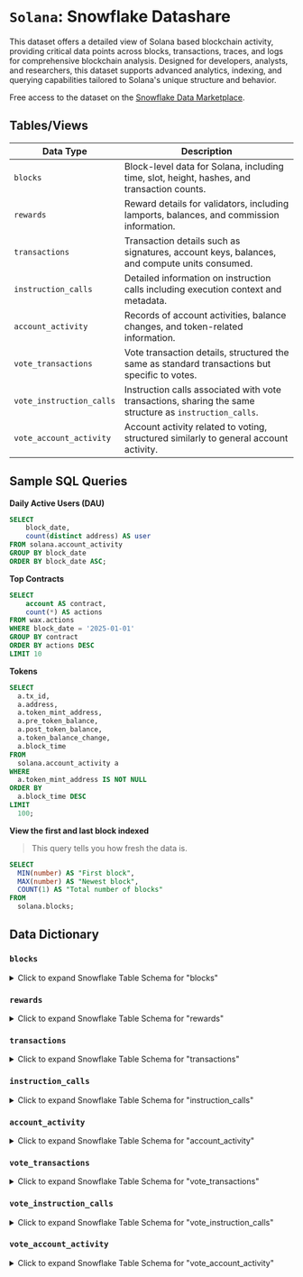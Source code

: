 # `Solana`: Snowflake Datashare

This dataset offers a detailed view of Solana based blockchain activity, providing critical data points across blocks, transactions, traces, and logs for comprehensive blockchain analysis. Designed for developers, analysts, and researchers, this dataset supports advanced analytics, indexing, and querying capabilities tailored to Solana's unique structure and behavior.

Free access to the dataset on the [Snowflake Data Marketplace](https://app.snowflake.com/marketplace).

## Tables/Views

| Data Type                 | Description                                                                                 |
|---------------------------|---------------------------------------------------------------------------------------------|
| `blocks`                  | Block-level data for Solana, including time, slot, height, hashes, and transaction counts. |
| `rewards`                 | Reward details for validators, including lamports, balances, and commission information.    |
| `transactions`            | Transaction details such as signatures, account keys, balances, and compute units consumed. |
| `instruction_calls`       | Detailed information on instruction calls including execution context and metadata.         |
| `account_activity`        | Records of account activities, balance changes, and token-related information.              |
| `vote_transactions`       | Vote transaction details, structured the same as standard transactions but specific to votes. |
| `vote_instruction_calls`  | Instruction calls associated with vote transactions, sharing the same structure as `instruction_calls`. |
| `vote_account_activity`   | Account activity related to voting, structured similarly to general account activity.        |

## Sample SQL Queries

**Daily Active Users (DAU)**

```sql
SELECT
    block_date,
    count(distinct address) AS user
FROM solana.account_activity
GROUP BY block_date
ORDER BY block_date ASC;
```

**Top Contracts**

```sql
SELECT
    account AS contract,
    count(*) AS actions
FROM wax.actions
WHERE block_date = '2025-01-01'
GROUP BY contract
ORDER BY actions DESC
LIMIT 10
```

**Tokens**

```sql
SELECT
  a.tx_id,
  a.address,
  a.token_mint_address,
  a.pre_token_balance,
  a.post_token_balance,
  a.token_balance_change,
  a.block_time
FROM
  solana.account_activity a
WHERE
  a.token_mint_address IS NOT NULL
ORDER BY
  a.block_time DESC
LIMIT
  100;
```


**View the first and last block indexed**
> This query tells you how fresh the data is.

```sql
SELECT
  MIN(number) AS "First block",
  MAX(number) AS "Newest block",
  COUNT(1) AS "Total number of blocks"
FROM
  solana.blocks;
```

## Data Dictionary

### `blocks`

<details>
<summary>Click to expand Snowflake Table Schema for "blocks"</summary>

| Field Name                    | Type             | Description                                               |
|-------------------------------|------------------|-----------------------------------------------------------|
| **time**                      | TIMESTAMP_NTZ(3) | Timestamp of the block                                    |
| **date**                      | DATE             | Date of the block                                         |
| **hash**                      | VARCHAR          | Block hash                                                |
| **slot**                      | NUMBER(38,0)     | Block slot number                                         |
| **height**                    | NUMBER(38,0)     | Block height                                              |
| **previous_block_hash**       | VARCHAR          | Hash of the previous block                                |
| **parent_slot**               | NUMBER(38,0)     | Parent slot number                                        |
| **total_transactions**        | NUMBER(38,0)     | Total transactions in the block                           |
| **successful_transactions**   | NUMBER(38,0)     | Number of successful transactions                         |
| **failed_transactions**       | NUMBER(38,0)     | Number of failed transactions                             |
| **total_vote_transactions**   | NUMBER(38,0)     | Total vote transactions in the block                      |
| **total_non_vote_transactions** | NUMBER(38,0)   | Total non-vote transactions in the block                  |
| **successful_vote_transactions** | NUMBER(38,0)  | Number of successful vote transactions                    |
| **successful_non_vote_transactions** | NUMBER(38,0)| Number of successful non-vote transactions               |
| **failed_vote_transactions**  | NUMBER(38,0)     | Number of failed vote transactions                        |
| **failed_non_vote_transactions** | NUMBER(38,0)   | Number of failed non-vote transactions                    |

</details>

### `rewards`

<details>
<summary>Click to expand Snowflake Table Schema for "rewards"</summary>

| Field Name                 | Type             | Description                                                    |
|----------------------------|------------------|----------------------------------------------------------------|
| **block_time**             | TIMESTAMP_NTZ(3) | Timestamp of the block when reward was issued                  |
| **block_date**             | DATE             | Date of the block                                              |
| **block_hash**             | VARCHAR          | Hash of the block                                              |
| **block_slot**             | NUMBER(38,0)     | Slot of the block                                              |
| **block_height**           | NUMBER(38,0)     | Height of the block                                            |
| **block_previous_block_hash** | VARCHAR       | Hash of the previous block                                     |
| **block_parent_slot**      | NUMBER(38,0)     | Parent slot number of the block                                |
| **pubkey**                 | VARCHAR          | Public key of the rewarded entity                              |
| **lamports**               | NUMBER(38,0)     | Amount of lamports rewarded                                    |
| **pre_balance**            | NUMBER(38,0)     | Balance before reward                                          |
| **post_balance**           | NUMBER(38,0)     | Balance after reward                                           |
| **reward_type**            | VARCHAR          | Type of reward                                                 |
| **commission**             | VARCHAR          | Commission rate or details                                     |

</details>

### `transactions`

<details>
<summary>Click to expand Snowflake Table Schema for "transactions"</summary>

| Field Name                  | Type               | Description                                                                   |
|-----------------------------|--------------------|-------------------------------------------------------------------------------|
| **block_time**              | TIMESTAMP_NTZ(3)   | Timestamp of the block                                                        |
| **block_hash**              | VARCHAR            | Hash of the block                                                             |
| **block_date**              | DATE               | Date of the block                                                             |
| **block_slot**              | NUMBER(38,0)       | Slot of the block                                                             |
| **block_height**            | NUMBER(38,0)       | Height of the block                                                           |
| **block_previous_block_hash** | VARCHAR          | Hash of the previous block                                                    |
| **block_parent_slot**       | NUMBER(38,0)       | Parent slot number of the block                                               |
| **id**                      | VARCHAR            | Transaction ID                                                                |
| **index**                   | NUMBER(10,0)       | Index of the transaction within the block                                     |
| **required_signatures**     | NUMBER(10,0)       | Number of required signatures                                                 |
| **required_signed_accounts**| NUMBER(10,0)       | Number of required signed accounts                                            |
| **required_unsigned_accounts** | NUMBER(10,0)    | Number of required unsigned accounts                                          |
| **signature**               | VARCHAR            | Primary signature of the transaction                                          |
| **signatures**              | ARRAY<VARCHAR>     | List of signatures                                                              |
| **recent_block_hash**       | VARCHAR            | Recent block hash used in transaction message                                 |
| **account_keys**            | ARRAY<VARCHAR>     | Account keys involved in the transaction                                      |
| **log_messages**            | ARRAY<VARCHAR>     | Log messages generated during transaction execution                           |
| **pre_balances**            | ARRAY<NUMBER(38,0)> | Balances before transaction (corresponding to account_keys)                  |
| **post_balances**           | ARRAY<NUMBER(38,0)> | Balances after transaction (corresponding to account_keys)                   |
| **signer**                  | VARCHAR            | Primary signer of the transaction                                             |
| **signers**                 | ARRAY<VARCHAR>     | List of signers                                                                 |
| **fee**                     | NUMBER(38,0)       | Fee paid for the transaction                                                  |
| **success**                 | BOOLEAN            | Whether the transaction was successful                                        |
| **error**                   | VARCHAR            | Error message if the transaction failed                                       |
| **compute_units_consumed**  | NUMBER(38,0)       | Total compute units consumed by the transaction                               |

</details>

### `instruction_calls`

<details>
<summary>Click to expand Snowflake Table Schema for "instruction_calls"</summary>

| Field Name                      | Type               | Description                                                                    |
|---------------------------------|--------------------|--------------------------------------------------------------------------------|
| **block_time**                  | TIMESTAMP_NTZ(3)   | Timestamp of the block                                                         |
| **block_hash**                  | VARCHAR            | Hash of the block                                                              |
| **block_date**                  | DATE               | Date of the block                                                              |
| **block_slot**                  | NUMBER(38,0)       | Slot of the block                                                              |
| **block_height**                | NUMBER(38,0)       | Height of the block                                                            |
| **block_previous_block_hash**   | VARCHAR            | Hash of the previous block                                                     |
| **block_parent_slot**           | NUMBER(38,0)       | Parent slot number of the block                                                |
| **tx_id**                       | VARCHAR            | ID of the transaction                                                          |
| **tx_index**                    | NUMBER(10,0)       | Index of the transaction within the block                                      |
| **tx_signer**                   | VARCHAR            | Signer of the transaction                                                      |
| **tx_success**                  | BOOLEAN            | Indicates if the transaction succeeded                                         |
| **log_messages**                  | ARRAY<VARCHAR>   | Log messages for the transaction                                               |
| **outer_instruction_index**     | NUMBER(10,0)       | Index of the outer instruction                                                 |
| **inner_instruction_index**     | NUMBER(10,0)       | Index of the inner instruction                                                 |
| **inner_executing_account**     | VARCHAR            | Account executing the inner instruction                                        |
| **outer_executing_account**     | VARCHAR            | Account executing the outer instruction                                        |
| **executing_account**           | VARCHAR            | Account executing the instruction                                              |
| **is_inner**                    | BOOLEAN            | Flag indicating if this is an inner instruction                                |
| **data**                        | VARCHAR            | Data payload of the instruction                                                |
| **account_arguments**           | ARRAY<VARCHAR>     | Account arguments for the instruction                                          |
| **inner_instructions**          | VARCHAR            | Inner instructions as a serialized string (if applicable)                        |
| **program_id**                  | VARCHAR            | Program ID for the instruction                                                 |
| **stack_height**                | NUMBER(10,0)       | Stack height of the instruction                                                |
| **compute_units_consumed**      | NUMBER(38,0)       | Compute units consumed by the instruction                                      |
| **fee**                         | NUMBER(38,0)       | Fee associated with the instruction                                            |

</details>

### `account_activity`

<details>
<summary>Click to expand Snowflake Table Schema for "account_activity"</summary>

| Field Name               | Type               | Description                                                                      |
|--------------------------|--------------------|----------------------------------------------------------------------------------|
| **block_time**           | TIMESTAMP_NTZ(3)   | Timestamp of the block                                                           |
| **block_hash**           | VARCHAR            | Hash of the block                                                                |
| **block_date**           | DATE               | Date of the block                                                                |
| **block_slot**           | NUMBER(38,0)       | Slot of the block                                                                |
| **block_height**         | NUMBER(38,0)       | Height of the block                                                              |
| **block_previous_block_hash** | VARCHAR       | Hash of the previous block                                                       |
| **block_parent_slot**    | NUMBER(38,0)       | Parent slot number of the block                                                  |
| **address**              | VARCHAR            | Account address                                                                  |
| **tx_index**             | NUMBER(10,0)       | Transaction index within the block                                               |
| **tx_id**                | VARCHAR            | ID of the transaction                                                            |
| **tx_success**           | BOOLEAN            | Indicates if the transaction was successful                                      |
| **signed**               | BOOLEAN            | Whether the account signed the transaction                                       |
| **writable**             | BOOLEAN            | Whether the account was writable during the transaction                            |
| **token_mint_address**   | VARCHAR            | (Optional) Token mint address associated with the account activity               |
| **pre_balance**          | NUMBER(38,0)       | Balance before the transaction                                                   |
| **post_balance**         | NUMBER(38,0)       | Balance after the transaction                                                    |
| **balance_change**       | NUMBER(38,0)       | Change in balance                                                                |
| **pre_token_balance**    | DOUBLE             | (Optional) Token balance before the transaction                                  |
| **post_token_balance**   | DOUBLE             | (Optional) Token balance after the transaction                                   |
| **token_balance_change** | DOUBLE             | (Optional) Change in token balance                                               |
| **token_balance_owner**  | VARCHAR            | (Optional) Owner of the token balance                                            |

</details>

### `vote_transactions`

<details>
<summary>Click to expand Snowflake Table Schema for "vote_transactions"</summary>

**Note:** The schema for `vote_transactions` is identical to the `transactions` table.

</details>

### `vote_instruction_calls`

<details>
<summary>Click to expand Snowflake Table Schema for "vote_instruction_calls"</summary>

**Note:** The schema for `vote_instruction_calls` is identical to the `instruction_calls` table.

</details>

### `vote_account_activity`

<details>
<summary>Click to expand Snowflake Table Schema for "vote_account_activity"</summary>

**Note:** The schema for `vote_account_activity` is identical to the `account_activity` table.

</details>
